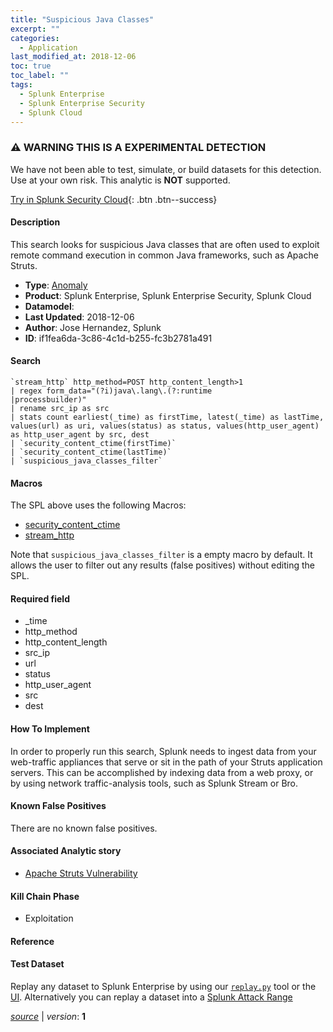 ```yaml
---
title: "Suspicious Java Classes"
excerpt: ""
categories:
  - Application
last_modified_at: 2018-12-06
toc: true
toc_label: ""
tags:
  - Splunk Enterprise
  - Splunk Enterprise Security
  - Splunk Cloud
---
```


### ⚠️ WARNING THIS IS A EXPERIMENTAL DETECTION
We have not been able to test, simulate, or build datasets for this detection. Use at your own risk. This analytic is **NOT** supported.


[Try in Splunk Security Cloud](https://www.splunk.com/en_us/cyber-security.html){: .btn .btn--success}

#### Description

This search looks for suspicious Java classes that are often used to exploit remote command execution in common Java frameworks, such as Apache Struts.

- **Type**: [Anomaly](https://github.com/splunk/security_content/wiki/Detection-Analytic-Types)
- **Product**: Splunk Enterprise, Splunk Enterprise Security, Splunk Cloud
- **Datamodel**: 
- **Last Updated**: 2018-12-06
- **Author**: Jose Hernandez, Splunk
- **ID**: if1fea6da-3c86-4c1d-b255-fc3b2781a491

#### Search

```
`stream_http` http_method=POST http_content_length>1 
| regex form_data="(?i)java\.lang\.(?:runtime
|processbuilder)" 
| rename src_ip as src 
| stats count earliest(_time) as firstTime, latest(_time) as lastTime, values(url) as uri, values(status) as status, values(http_user_agent) as http_user_agent by src, dest 
| `security_content_ctime(firstTime)` 
| `security_content_ctime(lastTime)` 
| `suspicious_java_classes_filter`
```

#### Macros
The SPL above uses the following Macros:
* [security_content_ctime](https://github.com/splunk/security_content/blob/develop/macros/security_content_ctime.yml)
* [stream_http](https://github.com/splunk/security_content/blob/develop/macros/stream_http.yml)

Note that `suspicious_java_classes_filter` is a empty macro by default. It allows the user to filter out any results (false positives) without editing the SPL.

#### Required field
* _time
* http_method
* http_content_length
* src_ip
* url
* status
* http_user_agent
* src
* dest


#### How To Implement
In order to properly run this search, Splunk needs to ingest data from your web-traffic appliances that serve or sit in the path of your Struts application servers. This can be accomplished by indexing data from a web proxy, or by using network traffic-analysis tools, such as Splunk Stream or Bro.

#### Known False Positives
There are no known false positives.

#### Associated Analytic story
* [Apache Struts Vulnerability](/stories/apache_struts_vulnerability)


#### Kill Chain Phase
* Exploitation






#### Reference


#### Test Dataset
Replay any dataset to Splunk Enterprise by using our [`replay.py`](https://github.com/splunk/attack_data#using-replaypy) tool or the [UI](https://github.com/splunk/attack_data#using-ui).
Alternatively you can replay a dataset into a [Splunk Attack Range](https://github.com/splunk/attack_range#replay-dumps-into-attack-range-splunk-server)




[*source*](https://github.com/splunk/security_content/tree/develop/detections/experimental/application/suspicious_java_classes.yml) \| *version*: **1**